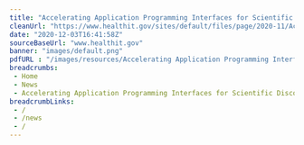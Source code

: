 ```yaml
--- 
title: "Accelerating Application Programming Interfaces for Scientific Discovery: Consumer Perspectives"
cleanUrl: "https://www.healthit.gov/sites/default/files/page/2020-11/Accelerating_APIs_Consumer_Perspective.pdf"
date: "2020-12-03T16:41:58Z"
sourceBaseUrl: "www.healthit.gov"
banner: "images/default.png"
pdfURL : "/images/resources/Accelerating Application Programming Interfaces for Scientific Discovery Consumer Perspectives.pdf"
breadcrumbs:
 - Home
 - News
 - Accelerating Application Programming Interfaces for Scientific Discovery  Consumer Perspectives
breadcrumbLinks:
 - / 
 - /news
 - / 
---
```


